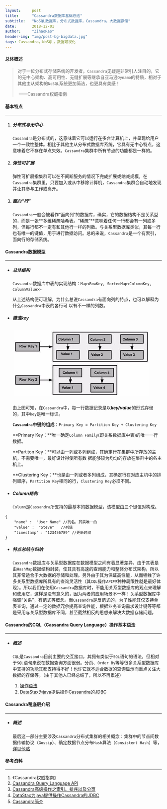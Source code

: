 ```yaml
---
layout:     post
title:      "Cassandra数据库基础总结"
subtitle:   "NoSQL数据库，分布式数据库，Cassandra，大数据存储"
date:       2018-12-01
author:     "ZihaoRao"
header-img: "img/post-bg-bigdata.jpg"
tags: Cassandra，NoSQL，数据可视化
---
```






#### 总体概述

> 对于一位分布式存储系统的开发者，`Cassandra`无疑是非常引人注目的，它的无中心架构、高可用性、无缝扩展等继承自亚马逊`Dynamo`的特质，相对于其他主从架构的`NoSQL`系统更加简洁，也更具有美感！   
>
> ​                                                                                                                                             ——Cassandra权威指南



#### 基本特点

------

1. ##### 分布式与无中心

   `Cassandra`是分布式的，这意味着它可以运行在多台计算机上，并呈现给用户一个一致性整体。相比于其他主从分布式数据库系统，它具有无中心特点，这意味着它不存在单点失效。`Cassandra`集群中所有节点的功能都是一样的。

2. ##### 弹性可扩展

   弹性可扩展指集群可以在不间断服务的情况下完成扩展或缩减规模，在`Cassandra`集群里，只要加入或从中移除计算机，`Cassandra`集群会自动地发现并让其参与工作或离开。

3. ##### 面向“行”

   `Cassandra`一般会被看作“面向列”的数据库，确实，它的数据结构不是关系型的，而是一张**多维稀疏哈希表。“稀疏”**意味着任何一行都会有一列或多列，但每行都不一定有和其他行一样的列数。与关系型数据库类似，其每一行也有唯一的键值，用于进行数据访问。总的来说，`Cassandra`是一个有索引，面向行的存储系统。



#### Cassandra数据模型

------

- ##### 总体结构

  `Cassandra`数据库中表的实现结构：`Map<RowKey, SortedMap<ColumnKey, ColumnValue>>`

  从上述结构便可理解，为什么总说`Cassandra`有面向列的特点，也可以解释为什么`Cassandra`中表的各行可  以有不一样的列数。

- ##### 键值key

  ![key](/img/in-post/content/key.png)

  由上图可知，在`Cassandra`中，每一行数据记录是以***key/value***的形式存储的，其中`key`是唯一标识。

  **`Cassandra`中键的组成**：`Primary Key = Partition Key + Clustering Key`

  **Primary Key：**唯一确定`Column Family`(即关系数据库中表)的唯一一行数据。

  **Partiton Key：**可以由一列或多列组成，其确定行在集群中所存放的主机，不需要唯一，最好设计得使所有数  据能够较为均匀的存放在集群中的各主机上。

  **Clustering Key：**也是由一列或者多列组成，其确定行在对应主机中的排列顺序，`Partition Key`相同的行，`Clustering Key`必须不同。



- #####  Column结构

  `Column`是`Cassandra`所支持的最基本的数据模型，该模型由三个键值对构成。
```jade
{
    "name" :  "User Name" //列名，其实唯一的
    "value" :  "Steve"   //列值
    "timestamp" : "123456789" //更新时间
}
```



- ##### 特点总结与归纳

  `Cassandra`数据库与关系型数据库在数据模型之间有着显著差异，由于其表是由`HashMap`数据结构封装，使其具有高速的查询能力和整体分布式架构，所以其非常适合于大数据的存储和处理。另外由于其为保证高性能，从而牺牲了许多关系型数据库所具有的查询灵活性（其`CQL`操作`API`中种种局限性就是最好体现）。所以我们在使用`Cassandra`数据库时，不能用关系型数据库的观点来理解和使用它，这样是没有意义的，因为两者的应用场景不一样！关系型数据库中强调“关系”，有范式等概念。而`Cassandra`是反范式的，为了性能其仅支持单表查询，通过一定的数据冗余提高查询性能，根据业务查询需求设计键等等都是采用与关系型数据库不同，甚至截然相反的思想来解决大数据存储问题。



#### Cassandra的CQL（Cassandra Query Language）操作基本语法

------

- ##### 概述

  `CQL`是`Cassandra`目前主要的交互接口，其拥有类似于`SQL`语句的语法，但相对于`SQL`语句来说在数据查询方面很弱。分页、`Order By`等等很多关系型数据库中支持的功能其都支持得不好！也许它就不适合数据的查询显示而重点关注大数据的存储等。（由于其他人已经总结了，所以不再累述）

  1. [操作语法](https://www.cnblogs.com/youzhibing/p/6617986.html)
  2. [DataStax为java提供操作Cassandra的JDBC](https://www.cnblogs.com/youzhibing/p/6607082.html)


#### Cassandra稍底层介绍

------

- ##### 概述

  最后这一部分主要涉及`Cassandra`分布式集群的相关概念：集群中的节点间数据传输协议（`Gossip`）、确定数据节点分布`Hash`算法（`Consistent Hash`）等，[详见他贴](https://www.cnblogs.com/loveis715/p/5299495.html)



#### 参考资料

------

1. 《Cassandra权威指南》
2.  [Cassandra Query Language API](http://cassandra.apache.org/doc/latest/cql/index.html)
3. [Cassandra高级操作之索引、排序以及分页](https://www.cnblogs.com/youzhibing/p/6617986.html)
4. [DataStax为java提供操作Cassandra的JDBC](https://www.cnblogs.com/youzhibing/p/6607082.html)
5. [Cassandra简介](https://www.cnblogs.com/loveis715/p/5299495.html)